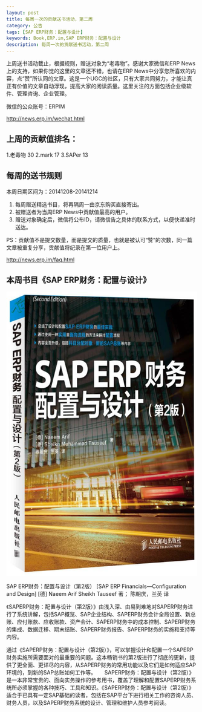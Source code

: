 ```yaml
---
layout: post
title: 每周一次的贡献送书活动，第二周
category: 公告
tags: [SAP ERP财务：配置与设计]
keywords: Book,ERP.im,SAP ERP财务：配置与设计
description: 每周一次的贡献送书活动，第二周
---
```


上周送书活动截止，根据规则，赠送对象为“老毒物”。感谢大家微信和ERP News上的支持，如果你觉的这里的文章还不错，也请在ERP News中分享您所喜欢的内容，点“赞”所认同的文章。这是一个UGC的社区，只有大家共同努力，才能让真正有价值的文章自动浮现，提高大家的阅读质量。这里关注的方面包括企业级软件、管理咨询、企业管理。

微信的公众账号：ERPIM

<http://news.erp.im/wechat.html>

## 上周的贡献值排名：

1.老毒物 30
2.mark 17
3.SAPer 13


## 每周的送书规则

本周日期区间为：20141208-20141214

1. 每周赠送精选书目，将再隔周一由京东购买直接寄出。
2. 被赠送者为当周ERP News中贡献值最高的用户。
3. 赠送对象确定后，微信将公布ID，请微信告之具体的联系方式，以便快递准时送达。

PS：贡献值不是提交数量，而是提交的质量，也就是被认可“赞”的次数，同一篇文章被重复分享，贡献值将纪录在第一位用户上。

<http://news.erp.im/faq.html>
  
  
## 本周书目《SAP ERP财务：配置与设计》

![SAP ERP财务：配置与设计](/public/blog/SAP-ERP-Financials-Configuration-and-Design.jpg)

SAP ERP财务：配置与设计（第2版） [SAP ERP Financials—Configuration and Design]
[德] Naeem Arif Sheikh Tauseef 著； 陈朝庆，兰英 译

《SAPERP财务：配置与设计（第2版）》由浅入深、由易到难地对SAPERP财务进行了系统讲解，包括SAP概览、SAP企业结构、SAPERP财务会计全局设置、新总账、应付账款、应收账款、资产会计、SAPERP财务中的成本控制、SAPERP财务的集成、数据迁移、期末结账、SAPERP财务报告、SAPERP财务的实施和支持等内容。

通过《SAPERP财务：配置与设计（第2版）》，可以掌握设计和配置一个SAPERP财务实施所需要面对的最重要的问题。这本畅销书的第2版进行了彻底的更新，提供了更全面、更详尽的内容，从SAPERP财务的常用功能以及它们是如何适应SAP环境的，到新的SAP总账如何工作等。
　
SAPERP财务：配置与设计（第2版）》是一本非常宝贵的、面向实务操作的参考用书，覆盖了理解和配置SAPERP财务系统所必须掌握的各种技巧、工具和知识。《SAPERP财务：配置与设计（第2版）》适合于已具有一定SAP基础的读者，包括在SAP平台下进行相关工作的咨询人员、财务人员，以及SAPERP财务系统的设计、管理和维护人员参考阅读。